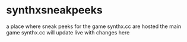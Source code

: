 # synthxsneakpeeks
a place where sneak peeks for the game synthx.cc are hosted
the main game synthx.cc will update live with changes here
